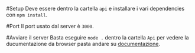 #Setup
Deve essere dentro la cartella `api` e installare i vari dependencies con `npm install`.

#Port 
Il port usato dal server è `3000`.

#Avviare il server
Basta eseguire `node .` dentro la cartella `Api`  per vedere la ducumentazione da browser pasta andare su [documentazione](http://localhost:3000/documentation).